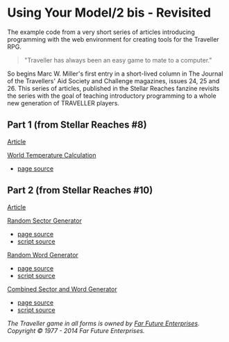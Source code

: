 # Using Your Model/2 bis - Revisited

The example code from a very short series of articles introducing programming with 
the web environment for creating tools for the Traveller RPG.

>  "Traveller has always been an easy game to mate to a computer."

So begins Marc W. Miller's first entry in a short-lived column in The Journal of the Travellers' Aid Society and Challenge magazines, issues 24, 25 and 26. This series of articles, published in the Stellar Reaches fanzine revisits the series with the goal of teaching introductory programming to a whole new generation of TRAVELLER players.

## Part 1 (from Stellar Reaches #8)

[Article](article1/content.md)

[World Temperature Calculation](https://inexorabletash.github.io/model2/article1/tempcalc.html)

* [page source](article1/tempcalc.html)

## Part 2 (from Stellar Reaches #10)

[Article](article2/content.md)

[Random Sector Generator](https://inexorabletash.github.io/model2/article2/sectorgen.html)

* [page source](article2/sectorgen.html)
* [script source](article2/sectorgen.js)

[Random Word Generator](https://inexorabletash.github.io/model2/article2/wordgen.html)

* [page source](article2/wordgen.html)
* [script source](article2/wordgen.js)

[Combined Sector and Word Generator](https://inexorabletash.github.io/model2/article2/sectorgen2.html)

* [page source](article2/sectorgen2.html)
* [script source](article2/sectorgen2.js)

_The Traveller game in all forms is owned by [Far Future Enterprises](http://farfuture.net/). Copyright © 1977 - 2014 Far Future Enterprises._
